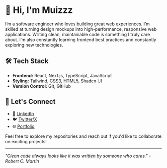 # 👋 Hi, I'm Muizzz

I’m a software engineer who loves building great web experiences. I’m skilled at turning design mockups into high-performance, responsive web applications. Writing clean, maintainable code is something I truly care about. I’m also constantly learning frontend best practices and constantly exploring new technologies.

## 🛠️ Tech Stack
- **Frontend:** React, Next.js, TypeScript, JavaScript
- **Styling:** Tailwind, CSS3, HTML5, Shadcn UI
- **Version Control:** Git, GitHub

## 🤝 Let's Connect
- 🔗 [LinkedIn](https://www.linkedin.com/in/devdesiignn/)
- 🐦 [Twitter/X](https://x.com/devdesiignn/)
- 🌐 [Portfolio](https://devdesiignn.me/)


Feel free to explore my repositories and reach out if you'd like to collaborate on exciting projects!

---
*"Clean code always looks like it was written by someone who cares." - Robert C. Martin*
